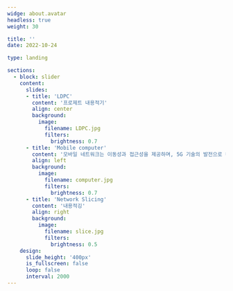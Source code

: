 ```yaml
---
widge: about.avatar
headless: true
weight: 30

title: ''
date: 2022-10-24

type: landing

sections:
  - block: slider
    content:
      slides:
      - title: 'LDPC'
        content: '프로제트 내용적기'
        align: center
        background:
          image:
            filename: LDPC.jpg
            filters:
              brightness: 0.7
      - title: 'Mobile computer'
        content: '모바일 네트워크는 이동성과 접근성을 제공하며, 5G 기술의 발전으로 빠르고 효율적인 통신을 가능하게 하여 미래의 네트워크 혁신을 이끌고 있습니다.'
        align: left
        background:
          image:
            filename: computer.jpg
            filters:
              brightness: 0.7
      - title: 'Network Slicing'
        content: '내용적깅'
        align: right
        background:
          image:
            filename: slice.jpg
            filters:
              brightness: 0.5
    design:
      slide_height: '400px'  
      is_fullscreen: false
      loop: false
      interval: 2000
---
```



